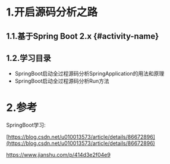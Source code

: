 # 1.开启源码分析之路

## 1.1.基于Spring Boot 2.x {#activity-name}

## 1.2.学习目录

* SpringBoot启动全过程源码分析SpringApplication的用法和原理
* SpringBoot启动全过程源码分析Run方法

# 2.参考

SpringBoot学习:

[https://blog.csdn.net/u010013573/article/details/86672896](https://blog.csdn.net/u010013573/article/details/86672896)

https://www.jianshu.com/p/414d3e2f04e9

